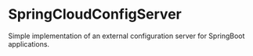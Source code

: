 # SpringCloudConfigServer
Simple implementation of an external configuration server for SpringBoot applications. 
